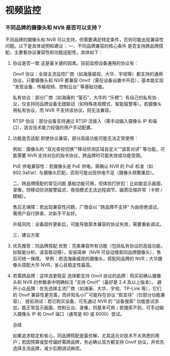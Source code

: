 # 视频监控



### 不同品牌的摄像头和 NVR 是否可以支持？
不同品牌的摄像头和 NVR 可以支持，但需要满足特定条件，否则可能出现兼容性问题。以下是具体说明和建议：
一、不同品牌兼容的核心条件
是否支持跨品牌搭配，主要看协议兼容性和功能适配性，具体如下：
1. 协议是否一致
   这是最关键的因素。目前监控设备通用的协议有：

   Onvif 协议：全球主流监控厂商（如海康威视、大华、宇视等）都支持的通用协议，只要摄像头和 NVR 都兼容 Onvif（需在设备设置中开启），基本能实现 “发现设备、传输视频、控制云台” 等基础功能。

   私有协议：部分厂商（如海康的 “萤石”、大华的 “乐橙”）有自己的私有协议，仅支持同品牌设备无缝联动（如特殊夜视模式、智能报警等）。若摄像头用私有协议，而 NVR 不支持该协议，则无法兼容。

   RTSP 协议：部分设备支持通过 RTSP 流接入（需手动输入摄像头 IP 和端口），适合技术能力较强的用户手动配置。
2. 功能是否适配
   即使协议兼容，部分高级功能可能无法正常使用：

   例如：摄像头的 “双光夜视切换”“移动侦测区域自定义”“语音对讲” 等功能，可能需要 NVR 支持对应的指令协议，跨品牌时可能失效或功能受限。

   PoE 供电兼容性：若摄像头是 PoE 供电，需确认 NVR 的 PoE 标准（如 802.3af/at）与摄像头匹配，否则可能出现供电不足（摄像头频繁重启）。

   二、跨品牌搭配的常见问题
   基础功能可用，但体验打折扣：比如能显示画面、录像，但移动侦测报警延迟、夜视模式无法远程调节、画质压缩异常（卡顿 / 模糊）。

   售后无保障：若出现兼容性问题，厂商会以 “跨品牌不支持” 为由拒绝调试，需用户自行排查，对新手不友好。

   升级风险：设备固件更新后，可能导致原本兼容的协议失效，需要重新调试。

   三、建议方案
1. 优先推荐：同品牌搭配
   优势：完美兼容所有功能（包括私有协议的高级功能，如智能分析、语音联动等），安装简单（NVR 可自动搜索同品牌摄像头），售后可统一保障。
   举例：若选海康威视的摄像头，搭配同品牌的 NVR；大华摄像头搭配大华 NVR，省心且稳定性最高。

2. 若需跨品牌：这样选更稳妥
   选择都支持 Onvif 协议的品牌：购买前确认摄像头和 NVR 的参数表中明确标注 “支持 Onvif”（最好是 2.4 及以上版本）。
   避开小众品牌：优先选择主流厂商（如海康、大华、宇视、TP-Link 等），它们的 Onvif 兼容性更完善，而非知名小厂可能存在协议 “假支持”（仅部分功能兼容）。
   提前测试：若已购买设备，可先通过 NVR 的 “设备搜索” 功能尝试添加，能正常显示画面、控制云台、录像，则基本可用；若搜索不到，可手动输入摄像头 IP 和 Onvif 端口（通常是 80 或 8000）尝试。


   总结


   如果追求稳定和省心，同品牌搭配是最优解，尤其适合对技术不太熟悉的用户；若因预算或型号偏好需跨品牌，务必确认双方都支持 Onvif 协议，并优先选择主流品牌，减少后期调试麻烦。